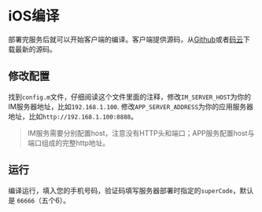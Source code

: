 # iOS编译
部署完服务后就可以开始客户端的编译。客户端提供源码，从[Github](https://github.com/wildfirechat/ios-chat)或者[码云](https://gitee.com/wfchat/ios-chat)下载最新的源码。

## 修改配置
找到```config.m```文件，仔细阅读这个文件里面的注释，修改```IM_SERVER_HOST```为你的IM服务器地址，比如```192.168.1.100```. 修改```APP_SERVER_ADDRESS```为你的应用服务器地址，比如```http://192.168.1.100:8888```。
> IM服务需要分别配置host，注意没有HTTP头和端口；APP服务配置host与端口组成的完整http地址。

## 运行
编译运行，填入您的手机号码，验证码填写服务器部署时指定的```superCode```，默认是 ```66666```（五个6）。
